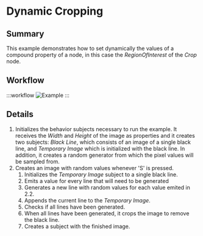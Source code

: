 # Dynamic Cropping

## Summary
This example demonstrates how to set dynamically the values of a compound property of a node, in this case the *RegionOfInterest* of the *Crop* node.

## Workflow

:::workflow
![Example](~/workflows/BonsaiExamples/Vision/DynamicCropping/DynamicCropping.bonsai)
:::

## Details
1. Initializes the behavior subjects necessary to run the example. It receives the *Width* and *Height* of the image as properties and it creates two subjects: *Black Line*, which consists of an image of a single black line, and *Temporary Image* which is initialized with the black line. In addition, it creates a random generator from which the pixel values will be sampled from.
2. Creates an image with random values whenever 'S' is pressed.
    1. Initializes the *Temporary Image* subject to a single black line.
    2. Emits a value for every line that will need to be generated
    3. Generates a new line with random values for each value emited in 2.2.
    4. Appends the current line to the *Temporary Image*.
    5. Checks if all lines have been generated.
    6. When all lines have been generated, it crops the image to remove the black line.
    7. Creates a subject with the finished image.


